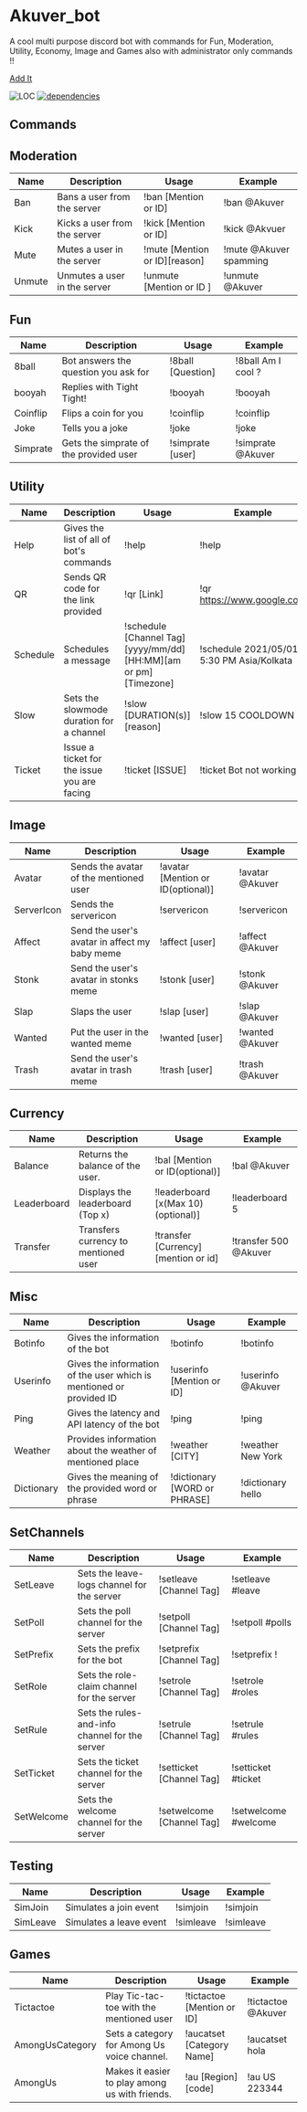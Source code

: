 # Akuver_bot

A cool multi purpose discord bot with commands for Fun, Moderation, Utility, Economy, Image and Games also with administrator only commands !!

[Add It](https://discord.com/api/oauth2/authorize?client_id=815474132182368256&permissions=1342434400&scope=bot)

![LOC](https://tokei.rs/b1/github/Akuver/Akuver_bot?category=code)
[![dependencies](https://img.shields.io/david/Akuver/Akuver_bot)](https://david-dm.org/Akuver/Akuver_bot)

## Commands

## Moderation

| Name   | Description                  | Usage                         | Example                |
| ------ | ---------------------------- | ----------------------------- | ---------------------- |
| Ban    | Bans a user from the server  | !ban [Mention or ID]          | !ban @Akuver           |
| Kick   | Kicks a user from the server | !kick [Mention or ID]         | !kick @Akvuer          |
| Mute   | Mutes a user in the server   | !mute [Mention or ID][reason] | !mute @Akuver spamming |
| Unmute | Unmutes a user in the server | !unmute [Mention or ID ]      | !unmute @Akuver        |

## Fun

| Name     | Description                            | Usage             | Example            |
| -------- | -------------------------------------- | ----------------- | ------------------ |
| 8ball    | Bot answers the question you ask for   | !8ball [Question] | !8ball Am I cool ? |
| booyah   | Replies with Tight Tight!              | !booyah           | !booyah            |
| Coinflip | Flips a coin for you                   | !coinflip         | !coinflip          |
| Joke     | Tells you a joke                       | !joke             | !joke              |
| Simprate | Gets the simprate of the provided user | !simprate [user]  | !simprate @Akuver  |

## Utility

| Name     | Description                                 | Usage                                                            | Example                                   |
| -------- | ------------------------------------------- | ---------------------------------------------------------------- | ----------------------------------------- |
| Help     | Gives the list of all of bot's commands     | !help                                                            | !help                                     |
| QR       | Sends QR code for the link provided         | !qr [Link]                                                       | !qr https://www.google.com                |
| Schedule | Schedules a message                         | !schedule [Channel Tag][yyyy/mm/dd] [HH:MM][am or pm] [Timezone] | !schedule 2021/05/01 5:30 PM Asia/Kolkata |
| Slow     | Sets the slowmode duration for a channel    | !slow [DURATION(s)][reason]                                      | !slow 15 COOLDOWN                         |
| Ticket   | Issue a ticket for the issue you are facing | !ticket [ISSUE]                                                  | !ticket Bot not working                   |

## Image

| Name       | Description                                   | Usage                             | Example         |
| ---------- | --------------------------------------------- | --------------------------------- | --------------- |
| Avatar     | Sends the avatar of the mentioned user        | !avatar [Mention or ID(optional)] | !avatar @Akuver |
| ServerIcon | Sends the servericon                          | !servericon                       | !servericon     |
| Affect     | Send the user's avatar in affect my baby meme | !affect [user]                    | !affect @Akuver |
| Stonk      | Send the user's avatar in stonks meme         | !stonk [user]                     | !stonk @Akuver  |
| Slap       | Slaps the user                                | !slap [user]                      | !slap @Akuver   |
| Wanted     | Put the user in the wanted meme               | !wanted [user]                    | !wanted @Akuver |
| Trash      | Send the user's avatar in trash meme          | !trash [user]                     | !trash @Akuver  |

## Currency

| Name        | Description                          | Usage                               | Example               |
| ----------- | ------------------------------------ | ----------------------------------- | --------------------- |
| Balance     | Returns the balance of the user.     | !bal [Mention or ID(optional)]      | !bal @Akuver          |
| Leaderboard | Displays the leaderboard (Top x)     | !leaderboard [x(Max 10)(optional)]  | !leaderboard 5        |
| Transfer    | Transfers currency to mentioned user | !transfer [Currency][mention or id] | !transfer 500 @Akuver |

## Misc

| Name       | Description                                                         | Usage                        | Example           |
| ---------- | ------------------------------------------------------------------- | ---------------------------- | ----------------- |
| Botinfo    | Gives the information of the bot                                    | !botinfo                     | !botinfo          |
| Userinfo   | Gives the information of the user which is mentioned or provided ID | !userinfo [Mention or ID]    | !userinfo @Akuver |
| Ping       | Gives the latency and API latency of the bot                        | !ping                        | !ping             |
| Weather    | Provides information about the weather of mentioned place           | !weather [CITY]              | !weather New York |
| Dictionary | Gives the meaning of the provided word or phrase                    | !dictionary [WORD or PHRASE] | !dictionary hello |

## SetChannels

| Name       | Description                                    | Usage                     | Example              |
| ---------- | ---------------------------------------------- | ------------------------- | -------------------- |
| SetLeave   | Sets the leave-logs channel for the server     | !setleave [Channel Tag]   | !setleave #leave     |
| SetPoll    | Sets the poll channel for the server           | !setpoll [Channel Tag]    | !setpoll #polls      |
| SetPrefix  | Sets the prefix for the bot                    | !setprefix [Channel Tag]  | !setprefix !         |
| SetRole    | Sets the role-claim channel for the server     | !setrole [Channel Tag]    | !setrole #roles      |
| SetRule    | Sets the rules-and-info channel for the server | !setrule [Channel Tag]    | !setrule #rules      |
| SetTicket  | Sets the ticket channel for the server         | !setticket [Channel Tag]  | !setticket #ticket   |
| SetWelcome | Sets the welcome channel for the server        | !setwelcome [Channel Tag] | !setwelcome #welcome |

## Testing

| Name     | Description             | Usage     | Example   |
| -------- | ----------------------- | --------- | --------- |
| SimJoin  | Simulates a join event  | !simjoin  | !simjoin  |
| SimLeave | Simulates a leave event | !simleave | !simleave |

## Games

| Name            | Description                                    | Usage                      | Example            |
| --------------- | ---------------------------------------------- | -------------------------- | ------------------ |
| Tictactoe       | Play Tic-tac-toe with the mentioned user       | !tictactoe [Mention or ID] | !tictactoe @Akuver |
| AmongUsCategory | Sets a category for Among Us voice channel.    | !aucatset [Category Name]  | !aucatset hola     |
| AmongUs         | Makes it easier to play among us with friends. | !au [Region][code]         | !au US 223344      |
